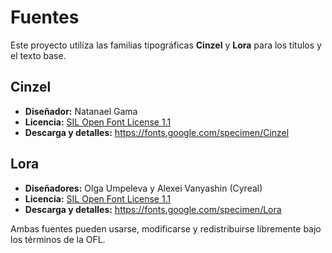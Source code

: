 # Fuentes

Este proyecto utiliza las familias tipográficas **Cinzel** y **Lora** para los títulos y el texto base.

## Cinzel
- **Diseñador:** Natanael Gama
- **Licencia:** [SIL Open Font License 1.1](https://scripts.sil.org/OFL)
- **Descarga y detalles:** <https://fonts.google.com/specimen/Cinzel>

## Lora
- **Diseñadores:** Olga Umpeleva y Alexei Vanyashin (Cyreal)
- **Licencia:** [SIL Open Font License 1.1](https://scripts.sil.org/OFL)
- **Descarga y detalles:** <https://fonts.google.com/specimen/Lora>

Ambas fuentes pueden usarse, modificarse y redistribuirse libremente bajo los términos de la OFL.
